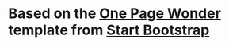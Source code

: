 # Based on the [One Page Wonder](http://startbootstrap.com/template-overviews/one-page-wonder/) template from [Start Bootstrap](http://startbootstrap.com)
